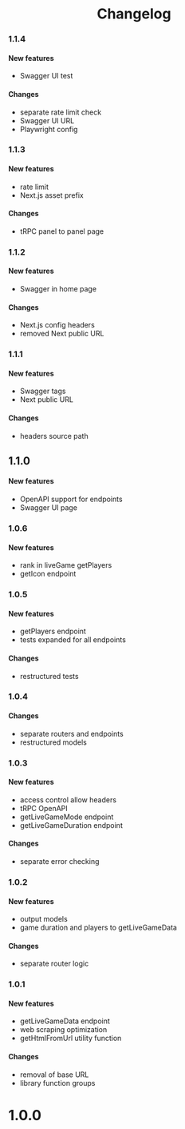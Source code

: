 <h1 align="center">
	Changelog
</h1>

### 1.1.4

#### New features

-   Swagger UI test

#### Changes

-   separate rate limit check
-   Swagger UI URL
-   Playwright config

### 1.1.3

#### New features

-   rate limit
-   Next.js asset prefix

#### Changes

-   tRPC panel to panel page

### 1.1.2

#### New features

-   Swagger in home page

#### Changes

-   Next.js config headers
-   removed Next public URL

### 1.1.1

#### New features

-   Swagger tags
-   Next public URL

#### Changes

-   headers source path

## 1.1.0

#### New features

-   OpenAPI support for endpoints
-   Swagger UI page

### 1.0.6

#### New features

-   rank in liveGame getPlayers
-   getIcon endpoint

### 1.0.5

#### New features

-   getPlayers endpoint
-   tests expanded for all endpoints

#### Changes

-   restructured tests

### 1.0.4

#### Changes

-   separate routers and endpoints
-   restructured models

### 1.0.3

#### New features

-   access control allow headers
-   tRPC OpenAPI
-   getLiveGameMode endpoint
-   getLiveGameDuration endpoint

#### Changes

-   separate error checking

### 1.0.2

#### New features

-   output models
-   game duration and players to getLiveGameData

#### Changes

-   separate router logic

### 1.0.1

#### New features

-   getLiveGameData endpoint
-   web scraping optimization
-   getHtmlFromUrl utility function

#### Changes

-   removal of base URL
-   library function groups

# 1.0.0
